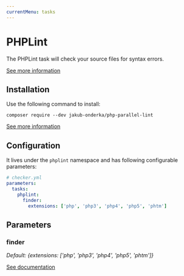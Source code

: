 ```yaml
---
currentMenu: tasks
---
```


# PHPLint

The PHPLint task will check your source files for syntax errors.

[See more information](https://github.com/JakubOnderka/PHP-Parallel-Lint/)

## Installation

Use the following command to install:

```
composer require --dev jakub-onderka/php-parallel-lint
```

[See more information](https://github.com/JakubOnderka/PHP-Parallel-Lint/#install)

## Configuration

It lives under the `phplint` namespace and has following configurable parameters:

```yaml
# checker.yml
parameters:
  tasks:
    phplint:
      finder:
        extensions: ['php', 'php3', 'php4', 'php5', 'phtm']
```

## Parameters

### finder

*Default: {extensions: ['php', 'php3', 'php4', 'php5', 'phtm']}*

[See documentation](../tasks.md#finder)
